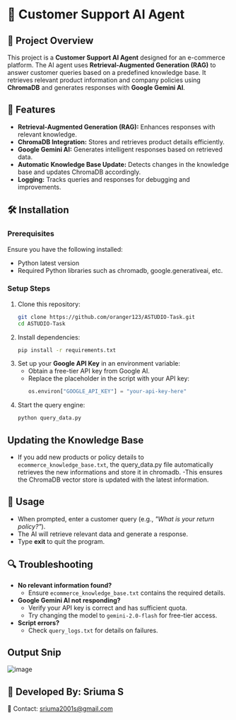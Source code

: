 # 📌 Customer Support AI Agent

## 📖 Project Overview
This project is a **Customer Support AI Agent** designed for an e-commerce platform. The AI agent uses **Retrieval-Augmented Generation (RAG)** to answer customer queries based on a predefined knowledge base. It retrieves relevant product information and company policies using **ChromaDB** and generates responses with **Google Gemini AI**.

## 🚀 Features
- **Retrieval-Augmented Generation (RAG):** Enhances responses with relevant knowledge.
- **ChromaDB Integration:** Stores and retrieves product details efficiently.
- **Google Gemini AI:** Generates intelligent responses based on retrieved data.
- **Automatic Knowledge Base Update:** Detects changes in the knowledge base and updates ChromaDB accordingly.
- **Logging:** Tracks queries and responses for debugging and improvements.

## 🛠️ Installation
### Prerequisites
Ensure you have the following installed:
- Python latest version
- Required Python libraries such as chromadb, google.generativeai, etc.

### Setup Steps
1. Clone this repository:
   ```sh
   git clone https://github.com/oranger123/ASTUDIO-Task.git
   cd ASTUDIO-Task
   ```
2. Install dependencies:
   ```sh
   pip install -r requirements.txt
   ```
3. Set up your **Google API Key** in an environment variable:
   - Obtain a free-tier API key from Google AI.
   - Replace the placeholder in the script with your API key:
     ```python
     os.environ["GOOGLE_API_KEY"] = "your-api-key-here"
     ```
5. Start the query engine:
   ```sh
   python query_data.py
   ```
## Updating the Knowledge Base
- If you add new products or policy details to `ecommerce_knowledge_base.txt`, the query_data.py file automatically retrieves the new informations and store it in chromadb.
-This ensures the ChromaDB vector store is updated with the latest information.

## 📌 Usage
- When prompted, enter a customer query (e.g., *"What is your return policy?"*).
- The AI will retrieve relevant data and generate a response.
- Type **exit** to quit the program.

## 🔍 Troubleshooting
- **No relevant information found?**
  - Ensure `ecommerce_knowledge_base.txt` contains the required details.
- **Google Gemini AI not responding?**
  - Verify your API key is correct and has sufficient quota.
  - Try changing the model to `gemini-2.0-flash` for free-tier access.
- **Script errors?**
  - Check `query_logs.txt` for details on failures.
    
##  Output Snip
![image](https://github.com/user-attachments/assets/ca942036-cbe3-4a43-bfc1-13b8a8c1373d)

## 📌 Developed By: Sriuma S  
📧 Contact: sriuma2001s@gmail.com
